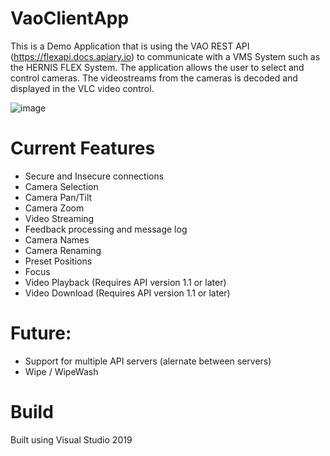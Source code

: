 # VaoClientApp
This is a Demo Application that is using the VAO REST API (https://flexapi.docs.apiary.io) to communicate with a VMS System such as the HERNIS FLEX System.
The application allows the user to select and control cameras. The videostreams from the cameras is decoded and displayed in the VLC video control.

![image](https://user-images.githubusercontent.com/14876765/188506607-93061fcd-a6e7-4fde-999c-0d3bf8b39c13.png)

# Current Features
- Secure and Insecure connections
- Camera Selection
- Camera Pan/Tilt
- Camera Zoom
- Video Streaming
- Feedback processing and message log
- Camera Names
- Camera Renaming
- Preset Positions
- Focus
- Video Playback (Requires API version 1.1 or later)
- Video Download (Requires API version 1.1 or later)
  
# Future:
- Support for multiple API servers (alernate between servers)
- Wipe / WipeWash

# Build
Built using Visual Studio 2019
